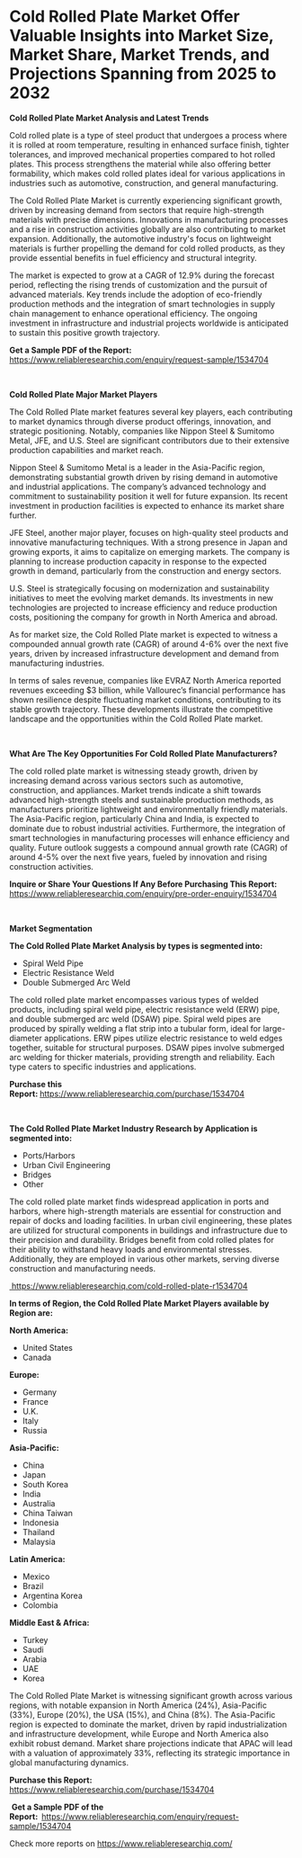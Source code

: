 <p><h1>Cold Rolled Plate Market Offer Valuable Insights into Market Size, Market Share, Market Trends, and Projections Spanning from 2025 to 2032</h1></p><p><strong>Cold Rolled Plate Market Analysis and Latest Trends</strong></p>
<p><p>Cold rolled plate is a type of steel product that undergoes a process where it is rolled at room temperature, resulting in enhanced surface finish, tighter tolerances, and improved mechanical properties compared to hot rolled plates. This process strengthens the material while also offering better formability, which makes cold rolled plates ideal for various applications in industries such as automotive, construction, and general manufacturing.</p><p>The Cold Rolled Plate Market is currently experiencing significant growth, driven by increasing demand from sectors that require high-strength materials with precise dimensions. Innovations in manufacturing processes and a rise in construction activities globally are also contributing to market expansion. Additionally, the automotive industry's focus on lightweight materials is further propelling the demand for cold rolled products, as they provide essential benefits in fuel efficiency and structural integrity.</p><p>The market is expected to grow at a CAGR of 12.9% during the forecast period, reflecting the rising trends of customization and the pursuit of advanced materials. Key trends include the adoption of eco-friendly production methods and the integration of smart technologies in supply chain management to enhance operational efficiency. The ongoing investment in infrastructure and industrial projects worldwide is anticipated to sustain this positive growth trajectory.</p></p>
<p><strong>Get a Sample PDF of the Report:&nbsp;</strong> <a href="https://www.reliableresearchiq.com/enquiry/request-sample/1534704?utm_campaign=2456&utm_medium=2&utm_source=Github&utm_content=ia&utm_term=31032025&utm_id=cold-rolled-plate">https://www.reliableresearchiq.com/enquiry/request-sample/1534704</a></p>
<p>&nbsp;</p>
<p><strong>Cold Rolled Plate Major Market Players</strong></p>
<p><p>The Cold Rolled Plate market features several key players, each contributing to market dynamics through diverse product offerings, innovation, and strategic positioning. Notably, companies like Nippon Steel & Sumitomo Metal, JFE, and U.S. Steel are significant contributors due to their extensive production capabilities and market reach.</p><p>Nippon Steel & Sumitomo Metal is a leader in the Asia-Pacific region, demonstrating substantial growth driven by rising demand in automotive and industrial applications. The company’s advanced technology and commitment to sustainability position it well for future expansion. Its recent investment in production facilities is expected to enhance its market share further.</p><p>JFE Steel, another major player, focuses on high-quality steel products and innovative manufacturing techniques. With a strong presence in Japan and growing exports, it aims to capitalize on emerging markets. The company is planning to increase production capacity in response to the expected growth in demand, particularly from the construction and energy sectors.</p><p>U.S. Steel is strategically focusing on modernization and sustainability initiatives to meet the evolving market demands. Its investments in new technologies are projected to increase efficiency and reduce production costs, positioning the company for growth in North America and abroad.</p><p>As for market size, the Cold Rolled Plate market is expected to witness a compounded annual growth rate (CAGR) of around 4-6% over the next five years, driven by increased infrastructure development and demand from manufacturing industries.</p><p>In terms of sales revenue, companies like EVRAZ North America reported revenues exceeding $3 billion, while Vallourec’s financial performance has shown resilience despite fluctuating market conditions, contributing to its stable growth trajectory. These developments illustrate the competitive landscape and the opportunities within the Cold Rolled Plate market.</p></p>
<p>&nbsp;</p>
<p><strong>What Are The Key Opportunities For Cold Rolled Plate Manufacturers?</strong></p>
<p><p>The cold rolled plate market is witnessing steady growth, driven by increasing demand across various sectors such as automotive, construction, and appliances. Market trends indicate a shift towards advanced high-strength steels and sustainable production methods, as manufacturers prioritize lightweight and environmentally friendly materials. The Asia-Pacific region, particularly China and India, is expected to dominate due to robust industrial activities. Furthermore, the integration of smart technologies in manufacturing processes will enhance efficiency and quality. Future outlook suggests a compound annual growth rate (CAGR) of around 4-5% over the next five years, fueled by innovation and rising construction activities.</p></p>
<p><strong>Inquire or Share Your Questions If Any Before Purchasing This Report:</strong> <a href="https://www.reliableresearchiq.com/enquiry/pre-order-enquiry/1534704?utm_campaign=2456&utm_medium=2&utm_source=Github&utm_content=ia&utm_term=31032025&utm_id=cold-rolled-plate">https://www.reliableresearchiq.com/enquiry/pre-order-enquiry/1534704</a></p>
<p>&nbsp;</p>
<p><strong>Market Segmentation</strong></p>
<p><strong>The Cold Rolled Plate Market Analysis by types is segmented into:</strong></p>
<p><ul><li>Spiral Weld Pipe</li><li>Electric Resistance Weld</li><li>Double Submerged Arc Weld</li></ul></p>
<p><p>The cold rolled plate market encompasses various types of welded products, including spiral weld pipe, electric resistance weld (ERW) pipe, and double submerged arc weld (DSAW) pipe. Spiral weld pipes are produced by spirally welding a flat strip into a tubular form, ideal for large-diameter applications. ERW pipes utilize electric resistance to weld edges together, suitable for structural purposes. DSAW pipes involve submerged arc welding for thicker materials, providing strength and reliability. Each type caters to specific industries and applications.</p></p>
<p><strong>Purchase this Report:&nbsp;</strong><a href="https://www.reliableresearchiq.com/purchase/1534704?utm_campaign=2456&utm_medium=2&utm_source=Github&utm_content=ia&utm_term=31032025&utm_id=cold-rolled-plate">https://www.reliableresearchiq.com/purchase/1534704</a></p>
<p>&nbsp;</p>
<p><strong>The Cold Rolled Plate Market Industry Research by Application is segmented into:</strong></p>
<p><ul><li>Ports/Harbors</li><li>Urban Civil Engineering</li><li>Bridges</li><li>Other</li></ul></p>
<p><p>The cold rolled plate market finds widespread application in ports and harbors, where high-strength materials are essential for construction and repair of docks and loading facilities. In urban civil engineering, these plates are utilized for structural components in buildings and infrastructure due to their precision and durability. Bridges benefit from cold rolled plates for their ability to withstand heavy loads and environmental stresses. Additionally, they are employed in various other markets, serving diverse construction and manufacturing needs.</p></p>
<p><a href="https://www.reliableresearchiq.com/cold-rolled-plate-r1534704?utm_campaign=2456&utm_medium=2&utm_source=Github&utm_content=ia&utm_term=31032025&utm_id=cold-rolled-plate">&nbsp;https://www.reliableresearchiq.com/cold-rolled-plate-r1534704</a></p>
<p><strong>In terms of Region, the Cold Rolled Plate Market Players available by Region are:</strong></p>
<p>
    <p> <strong> North America: </strong>
        <ul>
            <li>United States</li>
            <li>Canada</li>
        </ul>
        </p> 
    <p> <strong> Europe: </strong>
        <ul>
            <li>Germany</li>
            <li>France</li>
            <li>U.K.</li>
            <li>Italy</li>
            <li>Russia</li>
        </ul>
        </p> 
    <p> <strong> Asia-Pacific: </strong>
        <ul>
            <li>China</li>
            <li>Japan</li>
            <li>South Korea</li>
            <li>India</li>
            <li>Australia</li>
            <li>China Taiwan</li>
            <li>Indonesia</li>
            <li>Thailand</li>
            <li>Malaysia</li>
        </ul>
        </p> 
    <p> <strong> Latin America: </strong>
        <ul>
            <li>Mexico</li>
            <li>Brazil</li>
            <li>Argentina Korea</li>
            <li>Colombia</li>
        </ul>
        </p> 
    <p> <strong> Middle East & Africa: </strong>
        <ul>
            <li>Turkey</li>
            <li>Saudi</li>
            <li>Arabia</li>
            <li>UAE</li>
            <li>Korea</li>
        </ul>
    </p>
    </p>
<p><p>The Cold Rolled Plate Market is witnessing significant growth across various regions, with notable expansion in North America (24%), Asia-Pacific (33%), Europe (20%), the USA (15%), and China (8%). The Asia-Pacific region is expected to dominate the market, driven by rapid industrialization and infrastructure development, while Europe and North America also exhibit robust demand. Market share projections indicate that APAC will lead with a valuation of approximately 33%, reflecting its strategic importance in global manufacturing dynamics.</p></p>
<p><strong>Purchase this Report: </strong><a href="https://www.reliableresearchiq.com/purchase/1534704?utm_campaign=2456&utm_medium=2&utm_source=Github&utm_content=ia&utm_term=31032025&utm_id=cold-rolled-plate">https://www.reliableresearchiq.com/purchase/1534704</a></p>
<p>&nbsp;<strong>Get a Sample PDF of the Report:&nbsp;&nbsp;</strong><a href="https://www.reliableresearchiq.com/enquiry/request-sample/1534704?utm_campaign=2456&utm_medium=2&utm_source=Github&utm_content=ia&utm_term=31032025&utm_id=cold-rolled-plate">https://www.reliableresearchiq.com/enquiry/request-sample/1534704</a></p>
<p><strong></strong></p>
<p>Check more reports on <a href="https://www.reliableresearchiq.com/?utm_campaign=2456&utm_medium=2&utm_source=Github&utm_content=ia&utm_term=31032025&utm_id=cold-rolled-plate">https://www.reliableresearchiq.com/</a></p>
